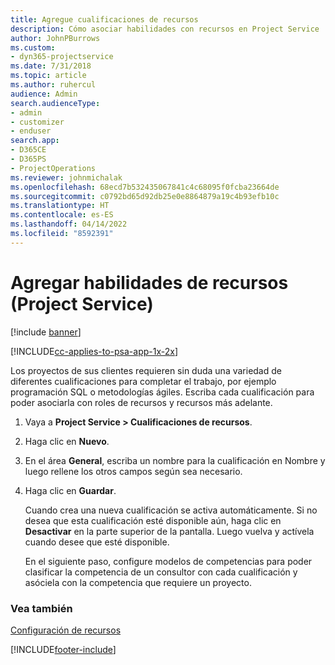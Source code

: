 ```yaml
---
title: Agregue cualificaciones de recursos
description: Cómo asociar habilidades con recursos en Project Service
author: JohnPBurrows
ms.custom:
- dyn365-projectservice
ms.date: 7/31/2018
ms.topic: article
ms.author: ruhercul
audience: Admin
search.audienceType:
- admin
- customizer
- enduser
search.app:
- D365CE
- D365PS
- ProjectOperations
ms.reviewer: johnmichalak
ms.openlocfilehash: 68ecd7b532435067841c4c68095f0fcba23664de
ms.sourcegitcommit: c0792bd65d92db25e0e8864879a19c4b93efb10c
ms.translationtype: HT
ms.contentlocale: es-ES
ms.lasthandoff: 04/14/2022
ms.locfileid: "8592391"
---
```

# <a name="add-resource-skills-project-service"></a>Agregar habilidades de recursos (Project Service)

[!include [banner](../includes/psa-now-project-operations.md)]

[!INCLUDE[cc-applies-to-psa-app-1x-2x](../includes/cc-applies-to-psa-app-1x-2x.md)]

Los proyectos de sus clientes requieren sin duda una variedad de diferentes cualificaciones para completar el trabajo, por ejemplo programación SQL o metodologías ágiles. Escriba cada cualificación para poder asociarla con roles de recursos y recursos más adelante.  
  
1. Vaya a **Project Service > Cualificaciones de recursos**.  
  
2. Haga clic en **Nuevo**.  
  
3. En el área **General**, escriba un nombre para la cualificación en Nombre y luego rellene los otros campos según sea necesario.  
  
4. Haga clic en **Guardar**.  
  
   Cuando crea una nueva cualificación se activa automáticamente. Si no desea que esta cualificación esté disponible aún, haga clic en **Desactivar** en la parte superior de la pantalla. Luego vuelva y actívela cuando desee que esté disponible.  
  
   En el siguiente paso, configure modelos de competencias para poder clasificar la competencia de un consultor con cada cualificación y asóciela con la competencia que requiere un proyecto.  
  
### <a name="see-also"></a>Vea también  
 [Configuración de recursos](../psa/set-up-resources.md)


[!INCLUDE[footer-include](../includes/footer-banner.md)]

